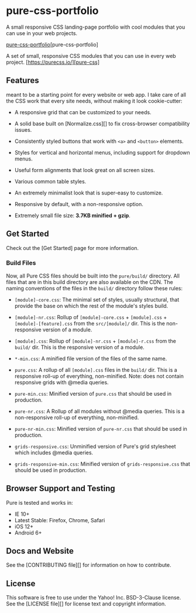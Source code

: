 # pure-css-portfolio
A small responsive CSS landing-page portfolio with cool modules that you can use in your web projects.

[pure-css-portfolio](https://github.com/dev-bushra/pure-css-portfolio/blob/main/images/capture.png)[pure-css-portfolio]

A set of small, responsive CSS modules that you can use in every web project.
[https://purecss.io/][pure-css]

## Features

meant to be a starting point for every website or web app. I take care
of all the CSS work that every site needs, without making it look cookie-cutter:

- A responsive grid that can be customized to your needs.

- A solid base built on [Normalize.css][] to fix cross-browser compatibility
  issues.

- Consistently styled buttons that work with `<a>` and `<button>` elements.

- Styles for vertical and horizontal menus, including support for dropdown
  menus.

- Useful form alignments that look great on all screen sizes.

- Various common table styles.

- An extremely minimalist look that is super-easy to customize.

- Responsive by default, with a non-responsive option.

- Extremely small file size: **3.7KB minified + gzip**.

## Get Started

Check out the [Get Started] page for more information.

### Build Files

Now, all Pure CSS files should be built into the `pure/build/` directory. All
files that are in this build directory are also available on the CDN. The naming
conventions of the files in the `build/` directory follow these rules:

- `[module]-core.css`: The minimal set of styles, usually structural, that
  provide the base on which the rest of the module's styles build.

- `[module]-nr.css`: Rollup of `[module]-core.css` + `[module].css` +
  `[module]-[feature].css` from the `src/[module]/` dir. This is the
  non-responsive version of a module.

- `[module].css`: Rollup of `[module]-nr.css` + `[module]-r.css` from the
  `build/` dir. This is the responsive version of a module.

- `*-min.css`: A minified file version of the files of the same name.

- `pure.css`: A rollup of all `[module].css` files in the `build/` dir. This is
  a responsive roll-up of everything, non-minified. Note: does not contain responsive grids with @media queries.

- `pure-min.css`: Minified version of `pure.css` that should be used in
  production.

- `pure-nr.css`: A Rollup of all modules without @media queries. This is a
  non-responsive roll-up of everything, non-minified.

- `pure-nr-min.css`: Minified version of `pure-nr.css` that should be used in
  production.

- `grids-responsive.css`: Unminified version of Pure's grid stylesheet which
  includes @media queries.

- `grids-responsive-min.css`: Minified version of `grids-responsive.css` that
  should be used in production.

## Browser Support and Testing

Pure is tested and works in:

- IE 10+
- Latest Stable: Firefox, Chrome, Safari
- iOS 12+
- Android 6+

## Docs and Website
See the [CONTRIBUTING file][] for information on how to contribute.

## License

This software is free to use under the Yahoo! Inc. BSD-3-Clause license.
See the [LICENSE file][] for license text and copyright information.

